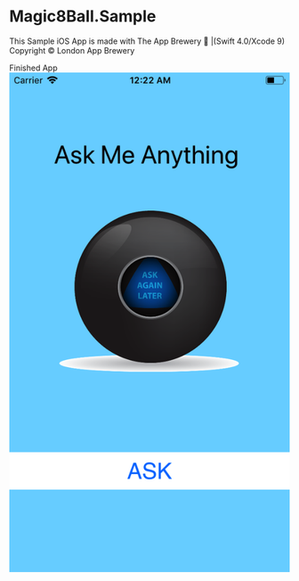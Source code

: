 # Magic8Ball.Sample

This Sample iOS App is made with The App Brewery 📱 |(Swift 4.0/Xcode 9)
Copyright © London App Brewery

Finished App
![Finished App](https://github.com/Yuweh/Magic8Ball.Sample/blob/master/Magic8Ball.png)
